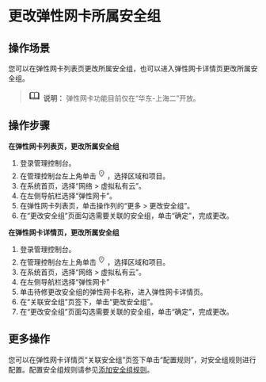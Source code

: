 # 更改弹性网卡所属安全组<a name="vpc_nic_0006"></a>

## 操作场景<a name="section191112153715"></a>

您可以在弹性网卡列表页更改所属安全组，也可以进入弹性网卡详情页更改所属安全组。

>![](public_sys-resources/icon-note.gif) **说明：** 
>弹性网卡功能目前仅在“华东-上海二”开放。

## 操作步骤<a name="section16419124611591"></a>

**在弹性网卡列表页，更改所属安全组**

1.  登录管理控制台。
2.  在管理控制台左上角单击![](figures/icon-region.png)，选择区域和项目。
3.  在系统首页，选择“网络 \> 虚拟私有云”。
4.  在左侧导航栏选择“弹性网卡”。
5.  在弹性网卡列表页，单击操作列的“更多 \> 更改安全组”。
6.  在“更改安全组”页面勾选需要关联的安全组，单击“确定”，完成更改。

**在弹性网卡详情页，更改所属安全组**

1.  登录管理控制台。
2.  在管理控制台左上角单击![](figures/icon-region.png)，选择区域和项目。
3.  在系统首页，选择“网络 \> 虚拟私有云”。
4.  在左侧导航栏选择“弹性网卡”
5.  单击待修更改安全组的弹性网卡名称，进入弹性网卡详情页。
6.  在“关联安全组”页签下，单击“更改安全组”。
7.  在“更改安全组”页面勾选需要关联的安全组，单击“确定”，完成更改。

## 更多操作<a name="section1952102613466"></a>

您可以在弹性网卡详情页“关联安全组”页签下单击“配置规则”，对安全组规则进行配置。配置安全组规则请参见[添加安全组规则](添加安全组规则.md)。

